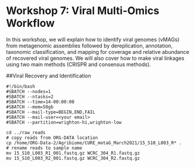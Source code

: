 # Workshop 7: Viral Multi-Omics Workflow

In this workshop, we will explain how to identify viral genomes (vMAGs) from metagenomic assemblies followed by dereplication, annotation, taxonomic classification, and mapping for coverage and relative abundance of recovered viral genomes. We will also cover how to make viral linkages using two main methods (CRISPR and consensus methods).

##Viral Recovery and Identification


```
#!/bin/bash
#SBATCH --nodes=1
#SBATCH --ntasks=2
#SBATCH --time=14-00:00:00
#SBATCH --mem=50gb
#SBATCH --mail-type=BEGIN,END,FAIL
#SBATCH --mail-user=<your email>
#SBATCH --partition=wrighton-hi,wrighton-low

cd ../raw_reads 
# copy reads from ORG-DATA location 
cp /home/ORG-Data-2/Agribiome/CURE_metaG_March2021/15_S10_L003_R* .
# rename reads to sample name
mv 15_S10_L003_R1_001.fastq.gz WCRC_304_R1.fastq.gz
mv 15_S10_L003_R2_001.fastq.gz WCRC_304_R2.fastq.gz
```
